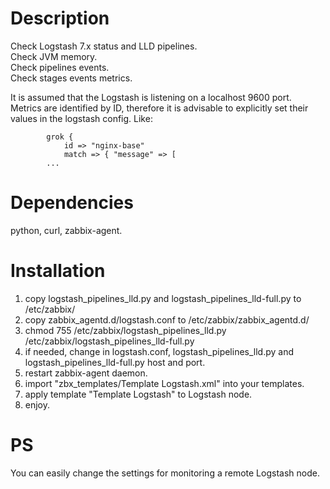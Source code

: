 # Description
Check Logstash 7.x status and LLD pipelines.  
Check JVM memory.  
Check pipelines events.  
Check stages events metrics. 

It is assumed that the Logstash is listening on a localhost 9600 port.  
Metrics are identified by ID, therefore it is advisable to explicitly set their values in the logstash config.
Like:
```
        grok {
            id => "nginx-base"
            match => { "message" => [
		...
```

# Dependencies
python, curl, zabbix-agent.

Installation
============
1. copy logstash_pipelines_lld.py and logstash_pipelines_lld-full.py to /etc/zabbix/
2. copy zabbix_agentd.d/logstash.conf to /etc/zabbix/zabbix_agentd.d/
3. chmod 755 /etc/zabbix/logstash_pipelines_lld.py /etc/zabbix/logstash_pipelines_lld-full.py
4. if needed, change in logstash.conf, logstash_pipelines_lld.py and logstash_pipelines_lld-full.py host and port.
5. restart zabbix-agent daemon.
6. import "zbx_templates/Template Logstash.xml" into your templates.
7. apply template "Template Logstash" to Logstash node.
9. enjoy.


PS
===========
You can easily change the settings for monitoring a remote Logstash node.

